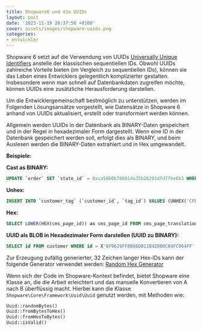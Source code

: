 ```yaml
---
title: Shopware6 und die UUIDs
layout: post
date: '2023-11-19 20:37:56 +0100'
cover: assets/images/shopware-uuids.png
categories:
- entwickler
---
```


Shopware 6 setzt auf die Verwendung von UUIDs [Universally Unique Identifiers](https://de.wikipedia.org/wiki/Universally_Unique_Identifier) anstelle der klassischen sequentiellen IDs.
Obwohl UUIDs zahlreiche Vorteile bieten (im Vergleich zu sequentiellen IDs), können sie das Leben eines Entwicklers gelegentlich komplizierter gestalten. Insbesondere wenn man schnell auf Datenbankdaten zugreifen möchte, können UUIDs eine zusätzliche Herausforderung darstellen.

Um die Entwicklergemeinschaft bestmöglich zu unterstützen, werden im Folgenden Lösungsansätze vorgestellt, wie Datensätze in Shopware 6 anhand von UUIDs aktualisiert, erstellt oder transformiert werden können.

Allgemein werden UUIDs in der Datenbank als BINARY-Daten gespeichert und in der Regel in hexadezimaler Form dargestellt. Wenn eine ID in der Datenbank gespeichert werden soll, erfolgt dies als BINARY, und beim Auslesen werden die BINARY-Daten extrahiert und in Hex umgewandelt.

**Beispiele:**

**Cast as BINARY:**
```sql
UPDATE `order` SET `state_id` = 0xca58b0b780014a35b26291dfd7fbe6b3 WHERE `order`.`id` = CAST(0xfd9884b375d145389e4dd780b7e49f52 AS BINARY)
```

**Unhex:**
```sql
INSERT INTO `customer_tag` (`customer_id`, `tag_id`) VALUES (UNHEX('CFBD5018D38D41D8ADCA10D94FC8BDD6'),UNHEX('CFBD5018D38D41D8ADCA10D94FC8BDD2'));
```

**Hex:**
```sql
SELECT LOWER(HEX(cms_page_id)) as cms_page_id FROM cms_page_translation;
```

**UUID als BLOB in Hexadezimaler Form darstellen (UUID zu BINARY):**
```sql
SELECT id FROM customer WHERE id = X'6F9619FF8B86D011B42D00C04FC964FF';
```

Zur Erzeugung zufällig generierter, 32 Zeichen langer Hex-IDs kann der folgende Generator verwendet werden: [Random Hex Generator](https://www.browserling.com/tools/random-hex)

Wenn sich der Code im Shopware-Kontext befindet, bietet Shopware eine Klasse an, die die Arbeit erleichtert und das manuelle Konvertieren von A nach B überflüssig macht.
Hierbei kann die Klasse `Shopware\Core\Framework\Uuid\Uuid` genutzt werden, mit Methoden wie:
```php
Uuid::randomBytes()
Uuid::fromBytesToHex()
Uuid::fromHexToBytes()
Uuid::isValid()
```
